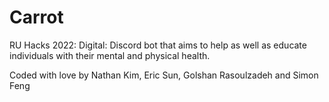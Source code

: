# Carrot
RU Hacks 2022: Digital:
Discord bot that aims to help as well as educate individuals with their mental and physical health.

Coded with love by Nathan Kim, Eric Sun, Golshan Rasoulzadeh and Simon Feng

